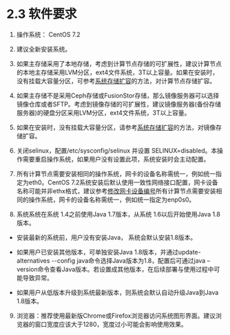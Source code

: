 # 2.3 软件要求

1. 操作系统： CentOS 7.2

2. 建议全新安装系统。

3. 如果主存储采用了本地存储，考虑到计算节点存储的可扩展性，建议计算节点的本地主存储采用LVM分区，ext4文件系统，3T以上容量。如果在安装时，没有挂载大容量分区，可参考[系统存储扩容](/other-setting/enlarge-local-storage.md)的方法，对计算节点存储扩容。

4. 如果主存储不是采用Ceph存储或FusionStor存储，那么镜像服务器可以选择镜像仓库或者SFTP。考虑到镜像存储的可扩展性，建议镜像服务器(备份存储服务器)的硬盘分区采用LVM分区，ext4文件系统，3T以上容量。

5. 如果在安装时，没有挂载大容量分区，请参考[系统存储扩容](/other-setting/enlarge-local-storage.md)的方法，对镜像存储扩容。

6. 关闭selinux，配置/etc/sysconfig/selinux 并设置 SELINUX=disabled。本操作需要重启操作系统，如果用户没有设置此项，系统安装时会主动配置。

7. 所有计算节点需要安装相同的操作系统，网卡的设备名称需统一，例如统一指定为eth0。CentOS 7.2系统安装后默认使用一致性网络接口配置，网卡设备名称可能并非ethx格式，建议参考[修改网卡设备编号](/other-setting/change-network-device.md)所有计算节点需要安装相同的操作系统，网卡的设备名称需统一，例如统一指定为enp0s0。

8. 系统系统在系统 1.4之前使用Java 1.7版本，从系统 1.6以后开始使用Java 1.8版本。

* 安装最新的系统前，用户没有安装Java， 系统会默认安装1.8版本。

* 如果用户已安装其他版本，可单独安装Java 1.8版本，并通过update-alternatives --config java命令选择Java版本为1.8，配置后可通过java –version命令查看Java版本。若设置成其他版本，在后续部署与使用过程中可能导致异常。

* 如果用户从低版本升级到系统最新版本，则系统会默认自动升级Java到Java 1.8版本。

9. 浏览器：推荐使用最新版Chrome或Firefox浏览器访问系统图形界面。建议浏览器的窗口宽度应该大于1280，宽度过小可能会影响使用效果。


